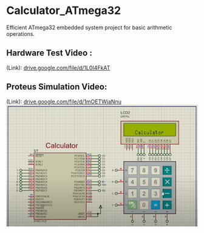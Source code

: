 # Calculator_ATmega32
Efficient ATmega32 embedded system project for basic arithmetic operations.


## Hardware Test Video :
  (Link): [drive.google.com/file/d/1L0I4FkAT](https://drive.google.com/file/d/1L0I4FkAT0mFpcvqkXXb6IjquDgcDakBg/view?usp=sharing)
## Proteus Simulation Video:
  (Link): [drive.google.com/file/d/1mOETWjaNnu](https://drive.google.com/file/d/1mOETWjaNnuOSFfqAL3UPgMUFiOBqX1yf/view?usp=sharing)
  ![Proteus](/Proteus%20Simulation/p.png)
  
